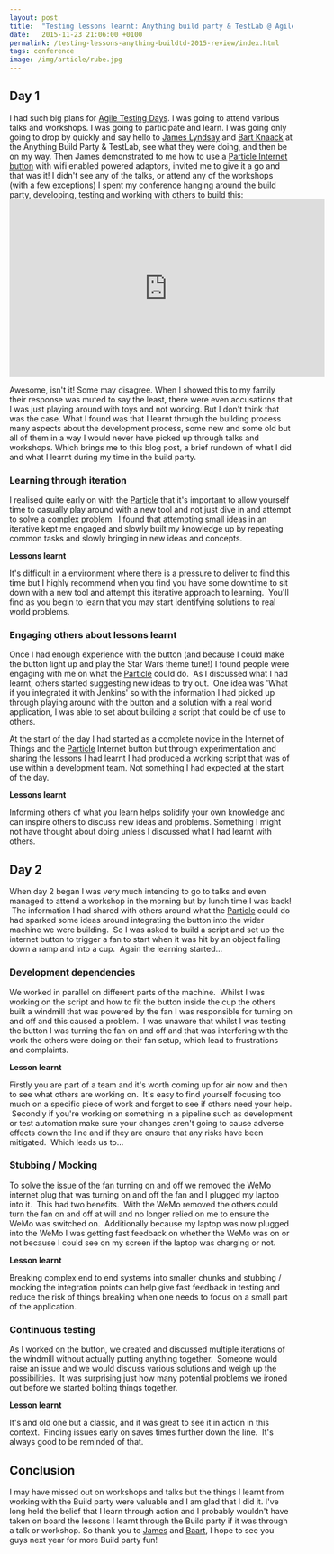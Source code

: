 ```yaml
---
layout: post
title:  "Testing lessons learnt: Anything build party & TestLab @ AgileTD 2015"
date:   2015-11-23 21:06:00 +0100
permalink: /testing-lessons-anything-buildtd-2015-review/index.html
tags: conference
image: /img/article/rube.jpg
---
```


<h2>Day 1</h2>
I had such big plans for <a href="http://agiletestingdays.com" target="_blank">Agile Testing Days</a>. I was going to attend various talks and workshops. I was going to participate and learn. I was going only going to drop by quickly and say hello to <a href="https://twitter.com/workroomprds" target="_blank">James Lyndsay</a> and <a href="https://twitter.com/Btknaack" target="_blank">Bart Knaack</a> at the Anything Build Party &amp; TestLab, see what they were doing, and then be on my way. Then James demonstrated to me how to use a <a href="https://www.particle.io/button" target="_blank">Particle Internet button</a> with wifi enabled powered adaptors, invited me to give it a go and that was it! I didn't see any of the talks, or attend any of the workshops (with a few exceptions) I spent my conference hanging around the build party, developing, testing and working with others to build this:

<iframe width="560" height="315" src="https://www.youtube.com/embed/GW6PVHRDP7g" frameborder="0" allow="autoplay; encrypted-media" allowfullscreen></iframe>

Awesome, isn't it! Some may disagree. When I showed this to my family their response was muted to say the least, there were even accusations that I was just playing around with toys and not working. But I don't think that was the case. What I found was that I learnt through the building process many aspects about the development process, some new and some old but all of them in a way I would never have picked up through talks and workshops. Which brings me to this blog post, a brief rundown of what I did and what I learnt during my time in the build party.
<h3>Learning through iteration</h3>
I realised quite early on with the <a href="https://www.particle.io/button" target="_blank">Particle</a> that it's important to allow yourself time to casually play around with a new tool and not just dive in and attempt to solve a complex problem.  I found that attempting small ideas in an iterative kept me engaged and slowly built my knowledge up by repeating common tasks and slowly bringing in new ideas and concepts.

<strong>Lessons learnt</strong>

It's difficult in a environment where there is a pressure to deliver to find this time but I highly recommend when you find you have some downtime to sit down with a new tool and attempt this iterative approach to learning.  You'll find as you begin to learn that you may start identifying solutions to real world problems.
<h3>Engaging others about lessons learnt</h3>
Once I had enough experience with the button (and because I could make the button light up and play the Star Wars theme tune!) I found people were engaging with me on what the <a href="https://www.particle.io/button" target="_blank">Particle</a> could do.  As I discussed what I had learnt, others started suggesting new ideas to try out.  One idea was 'What if you integrated it with Jenkins' so with the information I had picked up through playing around with the button and a solution with a real world application, I was able to set about building a script that could be of use to others.

At the start of the day I had started as a complete novice in the Internet of Things and the <a href="https://www.particle.io/button" target="_blank">Particle</a> Internet button but through experimentation and sharing the lessons I had learnt I had produced a working script that was of use within a development team. Not something I had expected at the start of the day.

<strong>Lessons learnt</strong>

Informing others of what you learn helps solidify your own knowledge and can inspire others to discuss new ideas and problems. Something I might not have thought about doing unless I discussed what I had learnt with others.
<h2>Day 2</h2>
When day 2 began I was very much intending to go to talks and even managed to attend a workshop in the morning but by lunch time I was back!  The information I had shared with others around what the <a href="https://www.particle.io/button" target="_blank">Particle</a> could do had sparked some ideas around integrating the button into the wider machine we were building.  So I was asked to build a script and set up the internet button to trigger a fan to start when it was hit by an object falling down a ramp and into a cup.  Again the learning started...
<h3>Development dependencies</h3>
We worked in parallel on different parts of the machine.  Whilst I was working on the script and how to fit the button inside the cup the others built a windmill that was powered by the fan I was responsible for turning on and off and this caused a problem.  I was unaware that whilst I was testing the button I was turning the fan on and off and that was interfering with the work the others were doing on their fan setup, which lead to frustrations and complaints.

<strong>Lesson learnt</strong>

Firstly you are part of a team and it's worth coming up for air now and then to see what others are working on.  It's easy to find yourself focusing too much on a specific piece of work and forget to see if others need your help.  Secondly if you're working on something in a pipeline such as development or test automation make sure your changes aren't going to cause adverse effects down the line and if they are ensure that any risks have been mitigated.  Which leads us to...
<h3>Stubbing / Mocking</h3>
To solve the issue of the fan turning on and off we removed the WeMo internet plug that was turning on and off the fan and I plugged my laptop into it.  This had two benefits.  With the WeMo removed the others could turn the fan on and off at will and no longer relied on me to ensure the WeMo was switched on.  Additionally because my laptop was now plugged into the WeMo I was getting fast feedback on whether the WeMo was on or not because I could see on my screen if the laptop was charging or not.

<strong>Lesson learnt</strong>

Breaking complex end to end systems into smaller chunks and stubbing / mocking the integration points can help give fast feedback in testing and reduce the risk of things breaking when one needs to focus on a small part of the application.
<h3>Continuous testing</h3>
As I worked on the button, we created and discussed multiple iterations of the windmill without actually putting anything together.  Someone would raise an issue and we would discuss various solutions and weigh up the possibilities.  It was surprising just how many potential problems we ironed out before we started bolting things together.

<strong>Lesson learnt</strong>

It's and old one but a classic, and it was great to see it in action in this context.  Finding issues early on saves times further down the line.  It's always good to be reminded of that.
<h2>Conclusion</h2>
I may have missed out on workshops and talks but the things I learnt from working with the Build party were valuable and I am glad that I did it. I've long held the belief that I learn through action and I probably wouldn't have taken on board the lessons I learnt through the Build party if it was through a talk or workshop. So thank you to <a href="https://twitter.com/workroomprds" target="_blank">James</a> and <a href="https://twitter.com/Btknaack">Baart</a>, I hope to see you guys next year for more Build party fun!